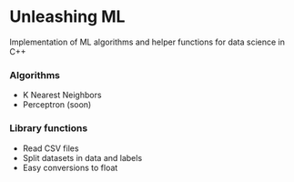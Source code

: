 # Unleashing ML
Implementation of ML algorithms and helper functions for data science in C++

### Algorithms
- K Nearest Neighbors
- Perceptron (soon)

### Library functions
- Read CSV files
- Split datasets in data and labels
- Easy conversions to float
